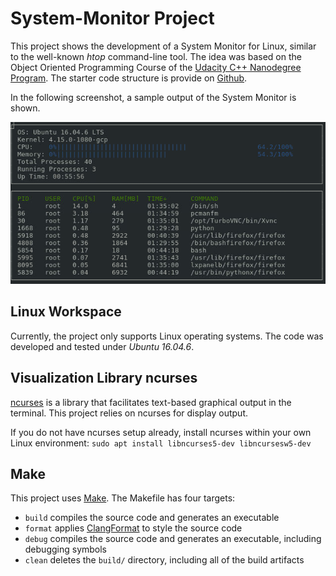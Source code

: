 # System-Monitor Project

This project shows the development of a System Monitor for Linux, similar to the well-known *htop* command-line tool. The idea was based on the Object Oriented Programming Course of the [Udacity C++ Nanodegree Program](https://www.udacity.com/course/c-plus-plus-nanodegree--nd213). The starter code structure is provide on [Github](https://github.com/udacity/CppND-System-Monitor).

In the following screenshot, a sample output of the System Monitor is shown.

![System Monitor](images/monitor.png)

## Linux Workspace
Currently, the project only supports Linux operating systems. The code was developed and tested under *Ubuntu 16.04.6*.

## Visualization Library ncurses
[ncurses](https://www.gnu.org/software/ncurses/) is a library that facilitates text-based graphical output in the terminal. This project relies on ncurses for display output.

If you do not have ncurses setup already, install ncurses within your own Linux environment: `sudo apt install libncurses5-dev libncursesw5-dev`

## Make
This project uses [Make](https://www.gnu.org/software/make/). The Makefile has four targets:
* `build` compiles the source code and generates an executable
* `format` applies [ClangFormat](https://clang.llvm.org/docs/ClangFormat.html) to style the source code
* `debug` compiles the source code and generates an executable, including debugging symbols
* `clean` deletes the `build/` directory, including all of the build artifacts